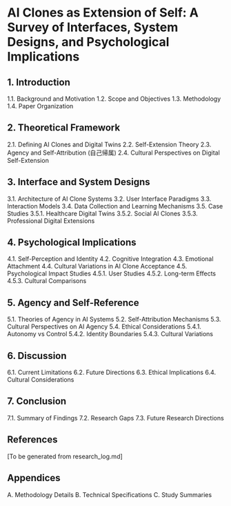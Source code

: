 # AI Clones as Extension of Self: A Survey of Interfaces, System Designs, and Psychological Implications

## 1. Introduction
1.1. Background and Motivation
1.2. Scope and Objectives
1.3. Methodology
1.4. Paper Organization

## 2. Theoretical Framework
2.1. Defining AI Clones and Digital Twins
2.2. Self-Extension Theory
2.3. Agency and Self-Attribution (自己帰属)
2.4. Cultural Perspectives on Digital Self-Extension

## 3. Interface and System Designs
3.1. Architecture of AI Clone Systems
3.2. User Interface Paradigms
3.3. Interaction Models
3.4. Data Collection and Learning Mechanisms
3.5. Case Studies
   3.5.1. Healthcare Digital Twins
   3.5.2. Social AI Clones
   3.5.3. Professional Digital Extensions

## 4. Psychological Implications
4.1. Self-Perception and Identity
4.2. Cognitive Integration
4.3. Emotional Attachment
4.4. Cultural Variations in AI Clone Acceptance
4.5. Psychological Impact Studies
   4.5.1. User Studies
   4.5.2. Long-term Effects
   4.5.3. Cultural Comparisons

## 5. Agency and Self-Reference
5.1. Theories of Agency in AI Systems
5.2. Self-Attribution Mechanisms
5.3. Cultural Perspectives on AI Agency
5.4. Ethical Considerations
   5.4.1. Autonomy vs Control
   5.4.2. Identity Boundaries
   5.4.3. Cultural Variations

## 6. Discussion
6.1. Current Limitations
6.2. Future Directions
6.3. Ethical Implications
6.4. Cultural Considerations

## 7. Conclusion
7.1. Summary of Findings
7.2. Research Gaps
7.3. Future Research Directions

## References
[To be generated from research_log.md]

## Appendices
A. Methodology Details
B. Technical Specifications
C. Study Summaries
